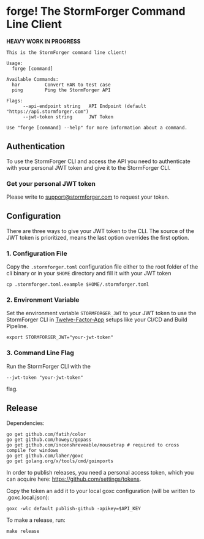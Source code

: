 # forge! The StormForger Command Line Client

**HEAVY WORK IN PROGRESS**

```
This is the StormForger command line client!

Usage:
  forge [command]

Available Commands:
  har         Convert HAR to test case
  ping        Ping the StormForger API

Flags:
      --api-endpoint string   API Endpoint (default "https://api.stormforger.com")
      --jwt-token string      JWT Token

Use "forge [command] --help" for more information about a command.
```


## Authentication
To use the StormForger CLI and access the API you need to authenticate with your personal JWT token and give it to the StormForger CLI.


### Get your personal JWT token
Please write to support@stormforger.com to request your token.


## Configuration
There are three ways to give your JWT token to the CLI. The source of the JWT token is prioritized, means the last option overrides the first option.


### 1. Configuration File

Copy the `.stormforger.toml` configuration file either to the root folder of the cli binary or in your `$HOME` directory and fill it with your JWT token

`cp .stormforger.toml.example $HOME/.stormforger.toml`


### 2. Environment Variable

Set the environment variable `STORMFORGER_JWT` to your JWT token to use the StormForger CLI in [Twelve-Factor-App](https://12factor.net/) setups like your CI/CD and Build Pipeline.

`export STORMFORGER_JWT="your-jwt-token"`


### 3. Command Line Flag
Run the StormForger CLI with the

`--jwt-token "your-jwt-token"`

flag.


## Release

Dependencies:

```
go get github.com/fatih/color
go get github.com/howeyc/gopass
go get github.com/inconshreveable/mousetrap # required to cross compile for windows
go get github.com/laher/goxc
go get golang.org/x/tools/cmd/goimports
```

In order to publish releases, you need a personal access token, which you can acquire here: https://github.com/settings/tokens.

Copy the token an add it to your local goxc configuration (will be written to .goxc.local.json):

```
goxc -wlc default publish-github -apikey=$API_KEY
```

To make a release, run:

```
make release
```
